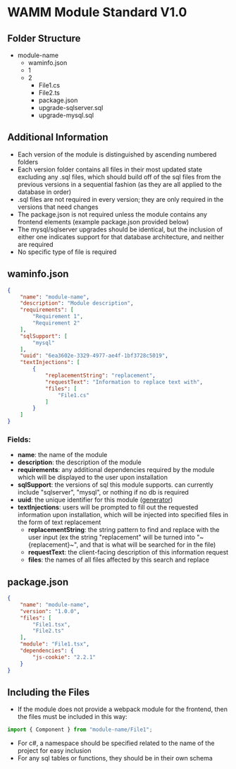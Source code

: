 # WAMM Module Standard V1.0

## Folder Structure
- module-name
    - waminfo.json
    - 1
    - 2 
        - File1.cs
        - File2.ts
        - package.json
        - upgrade-sqlserver.sql
        - upgrade-mysql.sql

## Additional Information
- Each version of the module is distinguished by ascending numbered folders
- Each version folder contains all files in their most updated state excluding any .sql files, which should build off of the sql files from the previous versions in a sequential fashion (as they are all applied to the database in order)
- .sql files are not required in every version; they are only required in the versions that need changes
- The package.json is not required unless the module contains any frontend elements (example package.json provided below)
- The mysql/sqlserver upgrades should be identical, but the inclusion of either one indicates support for that database architecture, and neither are required
- No specific type of file is required

## waminfo.json
```json
{
    "name": "module-name",
    "description": "Module description",
    "requirements": [
        "Requirement 1",
        "Requirement 2"
    ],
    "sqlSupport": [
        "mysql"
    ],
    "uuid": "6ea3602e-3329-4977-ae4f-1bf3728c5019",
    "textInjections": [
        {
            "replacementString": "replacement",
            "requestText": "Information to replace text with",
            "files": [
                "File1.cs"
            ]
        }
    ]
}
```
### Fields:
- **name**: the name of the module
- **description**: the description of the module
- **requirements**: any additional dependencies required by the module which will be displayed to the user upon installation
- **sqlSupport**: the versions of sql this module supports. can currently include "sqlserver", "mysql", or nothing if no db is required
- **uuid**: the unique identifier for this module ([generator](https://www.uuidgenerator.net/))
- **textInjections**: users will be prompted to fill out the requested information upon installation, which will be injected into specified files in the form of text replacement
    - **replacementString**: the string pattern to find and replace with the user input (ex the string "replacement" will be turned into "~{replacement}~", and that is what will be searched for in the file)
    - **requestText**: the client-facing description of this information request
    - **files**: the names of all files affected by this search and replace

## package.json
```json
{
    "name": "module-name",
    "version": "1.0.0",
    "files": [
        "File1.tsx",
        "File2.ts"
    ],
    "module": "File1.tsx",
    "dependencies": {
        "js-cookie": "2.2.1"
    }
}
```

## Including the Files
- If the module does not provide a webpack module for the frontend, then the files must be included in this way:
```ts
import { Component } from "module-name/File1";
```
- For c#, a namespace should be specified related to the name of the project for easy inclusion
- For any sql tables or functions, they should be in their own schema 